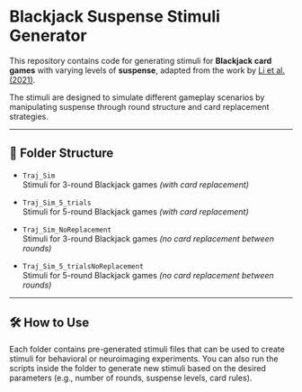 # Blackjack Suspense Stimuli Generator

This repository contains code for generating stimuli for **Blackjack card games** with varying levels of **suspense**, adapted from the work by [Li et al. (2021)](https://pubmed.ncbi.nlm.nih.gov/34165041/).

The stimuli are designed to simulate different gameplay scenarios by manipulating suspense through round structure and card replacement strategies.

---


## 📁 Folder Structure

- `Traj_Sim`  
  Stimuli for 3-round Blackjack games *(with card replacement)*

- `Traj_Sim_5_trials`  
  Stimuli for 5-round Blackjack games *(with card replacement)*

- `Traj_Sim_NoReplacement`  
  Stimuli for 3-round Blackjack games *(no card replacement between rounds)*

- `Traj_Sim_5_trialsNoReplacement`  
  Stimuli for 5-round Blackjack games *(no card replacement between rounds)*

---

## 🛠 How to Use

Each folder contains pre-generated stimuli files that can be used to create stimuli for  behavioral or neuroimaging experiments. You can also run the scripts inside the folder to generate new stimuli based on the desired parameters (e.g., number of rounds, suspense levels, card rules).
